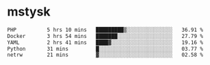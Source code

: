 # mstysk

<!--START_SECTION:waka-->

```txt
PHP          5 hrs 10 mins   █████████▒░░░░░░░░░░░░░░░   36.91 %
Docker       3 hrs 54 mins   ███████░░░░░░░░░░░░░░░░░░   27.79 %
YAML         2 hrs 41 mins   ████▓░░░░░░░░░░░░░░░░░░░░   19.16 %
Python       31 mins         █░░░░░░░░░░░░░░░░░░░░░░░░   03.77 %
netrw        21 mins         ▓░░░░░░░░░░░░░░░░░░░░░░░░   02.58 %
```

<!--END_SECTION:waka-->
